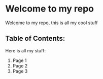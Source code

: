 # Welcome to my repo

Welcome to my repo, this is all my cool stuff

## Table of Contents:
Here is all my stuff:
1. Page 1
1. Page 2
1. Page 3